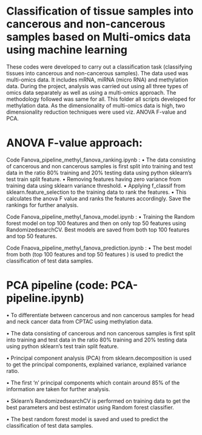 # Classification of tissue samples into cancerous and non-cancerous samples based on Multi-omics data using machine learning


These codes were developed to carry out a classification task (classifying tissues into cancerous and non-cancerous samples). The data used was multi-omics data. It includes mRNA, miRNA (micro RNA) and methylation data. During the project, analysis was carried out using all three types of omics data separately as well as using a multi-omics approach. The methodology followed was same for all. This folder all scripts developed for methylation data. As the dimensionality of multi-omics data is high, two dimensionality reduction techniques were used viz. ANOVA F-value and PCA. 

# ANOVA F-value approach:

Code Fanova_pipeline_methyl_fanova_ranking.ipynb :
• The data consisting of cancerous and non cancerous samples is first split into training and test data in the ratio 80% training and 20% testing data using python sklearn’s test train split feature.
• Removing features having zero variance from training data using sklearn variance threshold.
• Applying f_classif from sklearn.feature_selection to the training data to rank the features.
• This calculates the anova F value and ranks the features accordingly. Save the rankings for further analysis.

Code Fanova_pipeline_methyl_fanova_model.ipynb :
• Training the Random forest model on top 100 features and then on only top 50 features using RandomizedsearchCV. Best models are saved from both top 100 features and top 50 features.

Code Fnaova_pipeline_methyl_fanova_prediction.ipynb :
• The best model from both (top 100 features and top 50 features ) is used to predict the classification of test data samples.


# PCA pipeline (code: PCA-pipeline.ipynb)

• To differentiate between cancerous and non cancerous samples for head and neck cancer data from CPTAC using methylation data.

• The data consisting of cancerous and non cancerous samples is first split into training and test data in the ratio 80% training and 20% testing data using python sklearn’s test train split feature.

• Principal component analysis (PCA) from sklearn.decomposition is used to get the principal components, explained variance, explained variance ratio.

• The first ‘n’ principal components which contain around 85% of the information are taken for further analysis.

• Sklearn’s RandomizedsearchCV is performed on training data to get the best parameters and best estimator using Random forest classifier.

• The best random forest model is saved and used to predict the classification of test data samples.
